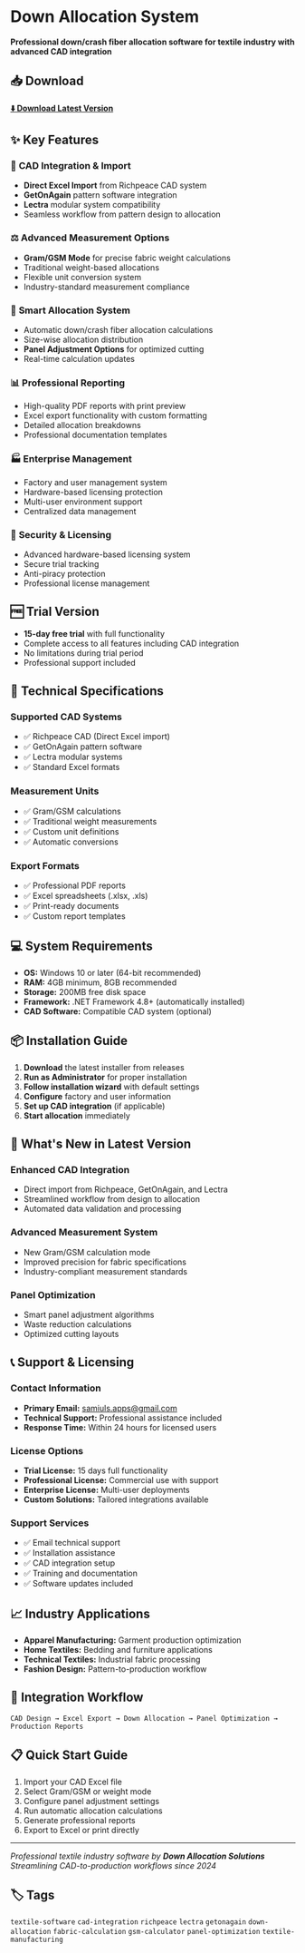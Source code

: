 # Down Allocation System
**Professional down/crash fiber allocation software for textile industry with advanced CAD integration**

## 📥 Download
**[⬇️ Download Latest Version](https://github.com/samiul1998/down-allocation-releases/releases/latest)**

## ✨ Key Features

### 🔄 **CAD Integration & Import**
- **Direct Excel Import** from Richpeace CAD system
- **GetOnAgain** pattern software integration
- **Lectra** modular system compatibility
- Seamless workflow from pattern design to allocation

### ⚖️ **Advanced Measurement Options**
- **Gram/GSM Mode** for precise fabric weight calculations
- Traditional weight-based allocations
- Flexible unit conversion system
- Industry-standard measurement compliance

### 🎯 **Smart Allocation System**
- Automatic down/crash fiber allocation calculations
- Size-wise allocation distribution
- **Panel Adjustment Options** for optimized cutting
- Real-time calculation updates

### 📊 **Professional Reporting**
- High-quality PDF reports with print preview
- Excel export functionality with custom formatting
- Detailed allocation breakdowns
- Professional documentation templates

### 🏭 **Enterprise Management**
- Factory and user management system
- Hardware-based licensing protection
- Multi-user environment support
- Centralized data management

### 🔐 **Security & Licensing**
- Advanced hardware-based licensing system
- Secure trial tracking
- Anti-piracy protection
- Professional license management

## 🆓 Trial Version
- **15-day free trial** with full functionality
- Complete access to all features including CAD integration
- No limitations during trial period
- Professional support included

## 🔧 Technical Specifications

### **Supported CAD Systems**
- ✅ Richpeace CAD (Direct Excel import)
- ✅ GetOnAgain pattern software
- ✅ Lectra modular systems
- ✅ Standard Excel formats

### **Measurement Units**
- ✅ Gram/GSM calculations
- ✅ Traditional weight measurements
- ✅ Custom unit definitions
- ✅ Automatic conversions

### **Export Formats**
- ✅ Professional PDF reports
- ✅ Excel spreadsheets (.xlsx, .xls)
- ✅ Print-ready documents
- ✅ Custom report templates

## 💻 System Requirements
- **OS:** Windows 10 or later (64-bit recommended)
- **RAM:** 4GB minimum, 8GB recommended
- **Storage:** 200MB free disk space
- **Framework:** .NET Framework 4.8+ (automatically installed)
- **CAD Software:** Compatible CAD system (optional)

## 📦 Installation Guide

1. **Download** the latest installer from releases
2. **Run as Administrator** for proper installation
3. **Follow installation wizard** with default settings
4. **Configure** factory and user information
5. **Set up CAD integration** (if applicable)
6. **Start allocation** immediately

## 🚀 What's New in Latest Version

### **Enhanced CAD Integration**
- Direct import from Richpeace, GetOnAgain, and Lectra
- Streamlined workflow from design to allocation
- Automated data validation and processing

### **Advanced Measurement System**
- New Gram/GSM calculation mode
- Improved precision for fabric specifications
- Industry-compliant measurement standards

### **Panel Optimization**
- Smart panel adjustment algorithms
- Waste reduction calculations
- Optimized cutting layouts

## 📞 Support & Licensing

### **Contact Information**
- **Primary Email:** samiuls.apps@gmail.com
- **Technical Support:** Professional assistance included
- **Response Time:** Within 24 hours for licensed users

### **License Options**
- **Trial License:** 15 days full functionality
- **Professional License:** Commercial use with support
- **Enterprise License:** Multi-user deployments
- **Custom Solutions:** Tailored integrations available

### **Support Services**
- ✅ Email technical support
- ✅ Installation assistance
- ✅ CAD integration setup
- ✅ Training and documentation
- ✅ Software updates included

## 📈 Industry Applications
- **Apparel Manufacturing:** Garment production optimization
- **Home Textiles:** Bedding and furniture applications
- **Technical Textiles:** Industrial fabric processing
- **Fashion Design:** Pattern-to-production workflow

## 🔄 Integration Workflow
```
CAD Design → Excel Export → Down Allocation → Panel Optimization → Production Reports
```

## 📋 Quick Start Guide
1. Import your CAD Excel file
2. Select Gram/GSM or weight mode
3. Configure panel adjustment settings
4. Run automatic allocation calculations
5. Generate professional reports
6. Export to Excel or print directly

---

*Professional textile industry software by **Down Allocation Solutions***  
*Streamlining CAD-to-production workflows since 2024*

## 🏷️ Tags
`textile-software` `cad-integration` `richpeace` `lectra` `getonagain` `down-allocation` `fabric-calculation` `gsm-calculator` `panel-optimization` `textile-manufacturing`
